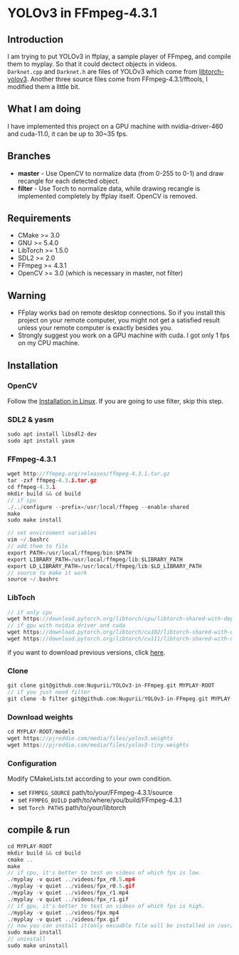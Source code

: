# YOLOv3 in FFmpeg-4.3.1

## Introduction

I am trying to put YOLOv3 in ffplay, a sample player of FFmpeg, and compile them to myplay. So that it could dectect objects in videos.  
`Darknet.cpp` and `Darknet.h` are files of YOLOv3 which come from [libtorch-yolov3](https://github.com/walktree/libtorch-yolov3). Another three source files come from FFmpeg-4.3.1/fftools, I modified them a little bit.

## What I am doing

I have implemented this project on a GPU machine with nvidia-driver-460 and cuda-11.0, it can be up to 30~35 fps.

## Branches

- **master** - Use OpenCV to normalize data (from 0-255 to 0-1) and draw recangle for each detected object.
- **filter** - Use Torch to normalize data, while drawing recangle is implemented completely by ffplay itself. OpenCV is removed.

## Requirements

- CMake >= 3.0
- GNU >= 5.4.0
- LibTorch >= 1.5.0
- SDL2 >= 2.0
- FFmpeg >= 4.3.1
- OpenCV >= 3.0 (which is necessary in master, not filter)

## Warning

- FFplay works bad on remote desktop connections. So if you install this project on your remote computer, you might not get a satisfied result unless your remote computer is exactly besides you.
- Strongly suggest you work on a GPU machine with cuda. I got only 1 fps on my CPU machine.

## Installation

### OpenCV

Follow the [Installation in Linux](https://docs.opencv.org/3.4.13/d7/d9f/tutorial_linux_install.html). If you are going to use filter, skip this step.

### SDL2 & yasm

```c
sudo apt install libsdl2-dev
sudo apt install yasm
```

### FFmpeg-4.3.1

```c
wget http://ffmpeg.org/releases/ffmpeg-4.3.1.tar.gz
tar -zxf ffmpeg-4.3.1.tar.gz
cd ffmpeg-4.3.1
mkdir build && cd build
// if cpu
./../configure --prefix=/usr/local/ffmpeg --enable-shared
make
sudo make install

// set environment variables
vim ~/.bashrc
// add them to file
export PATH=/usr/local/ffmpeg/bin:$PATH
export LIBRARY_PATH=/usr/local/ffmpeg/lib:$LIBRARY_PATH
export LD_LIBRARY_PATH=/usr/local/ffmpeg/lib:$LD_LIBRARY_PATH
// source to make it work
source ~/.bashrc
```

### LibToch

```c
// if only cpu
wget https://download.pytorch.org/libtorch/cpu/libtorch-shared-with-deps-1.8.1%2Bcpu.zip
// if gpu with nvidia driver and cuda
wget https://download.pytorch.org/libtorch/cu102/libtorch-shared-with-deps-1.8.1.zip
wget https://download.pytorch.org/libtorch/cu111/libtorch-shared-with-deps-1.8.1%2Bcu111.zip
```

if you want to download previous versions, click [here](https://blog.csdn.net/weixin_43742643/article/details/114156298).

### Clone

```c
git clone git@github.com:Nugurii/YOLOv3-in-FFmpeg.git MYPLAY-ROOT
// if you just need filter
git clone -b filter git@github.com:Nugurii/YOLOv3-in-FFmpeg.git MYPLAY-ROOT
```

### Download weights

```c
cd MYPLAY-ROOT/models
wget https://pjreddie.com/media/files/yolov3.weights
wget https://pjreddie.com/media/files/yolov3-tiny.weights
```

### Configuration

Modify CMakeLists.txt according to your own condition.

- set `FFMPEG_SOURCE` path/to/your/FFmpeg-4.3.1/source
- set `FFMPEG_BUILD` path/to/where/you/build/FFmpeg-4.3.1
- set `Torch PATHS` path/to/your/libtorch

## compile & run

```c
cd MYPLAY-ROOT
mkdir build && cd build
cmake ..
make
// if cpu, it's better to test on videos of which fps is low.
./myplay -v quiet ../videos/fpx_r0.5.mp4
./myplay -v quiet ../videos/fpx_r0.5.gif
./myplay -v quiet ../videos/fpx_r1.mp4
./myplay -v quiet ../videos/fpx_r1.gif
// if gpu, it's better to test on videos of which fps is high.
./myplay -v quiet ../videos/fpx.mp4
./myplay -v quiet ../videos/fpx.gif
// now you can install it(only excuable file will be installed in /usr/local/bin).
sudo make install
// uninstall 
sudo make uninstall
```
